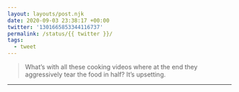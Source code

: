 ```yaml
---
layout: layouts/post.njk
date: 2020-09-03 23:38:17 +00:00
twitter: '1301665853344116737'
permalink: /status/{{ twitter }}/
tags: 
  - tweet
---
```


> What’s with all these cooking videos where at the end they aggressively tear the food in half? It’s upsetting.

---
